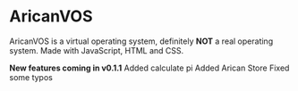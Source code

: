 # AricanVOS

AricanVOS is a virtual operating system, definitely **NOT** a real operating system. Made with JavaScript, HTML and CSS.

**New features coming in v0.1.1**
Added calculate pi
Added Arican Store
Fixed some typos
